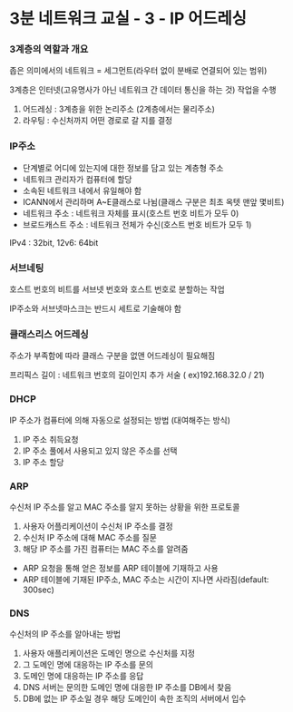 # 3분 네트워크 교실 - 3 - IP 어드레싱

### 3계층의 역할과 개요

좁은 의미에서의 네트워크 = 세그먼트(라우터 없이 분배로 연결되어 있는 범위)

3계층은 인터넷(고유명사가 아닌 네트워크 간 데이터 통신을 하는 것) 작업을 수행

1. 어드레싱 :  3계층을 위한 논리주소 (2계층에서는 물리주소)
2. 라우팅 : 수신처까지 어떤 경로로 갈 지를 결정



### IP주소

- 단계별로 어디에 있는지에 대한 정보를 담고 있는 계층형 주소
- 네트워크 관리자가 컴퓨터에 할당
- 소속된 네트워크 내에서 유일해야 함
- ICANN에서 관리하며 A~E클래스로 나뉨(클래스 구분은 최초 옥텟 맨앞 몇비트)
- 네트워크 주소 : 네트워크 자체를 표시(호스트 번호 비트가 모두 0)
- 브로드캐스트 주소 : 네트워크 전체가 수신(호스트 번호 비트가 모두 1)

IPv4 : 32bit, 12v6: 64bit



### 서브네팅

호스트 번호의 비트를 서브넷 번호와 호스트 번호로 분할하는 작업

IP주소와 서브넷마스크는 반드시 세트로 기술해야 함



### 클래스리스 어드레싱

주소가 부족함에 따라 클래스 구분을 없앤 어드레싱이 필요해짐

프리픽스 길이 : 네트워크 번호의 길이인지 추가 서술 ( ex)192.168.32.0 / 21)



### DHCP

IP 주소가 컴퓨터에 의해 자동으로 설정되는 방법 (대여해주는 방식)

1. IP 주소 취득요청
2. IP 주소 풀에서 사용되고 있지 않은 주소를 선택
3. IP 주소 할당



### ARP

수신처 IP 주소를 알고 MAC 주소를 알지 못하는 상황을 위한 프로토콜

1. 사용자 어플리케이션이 수신처 IP 주소를 결정
2. 수신처 IP 주소에 대해 MAC 주소를 질문
3. 해당 IP 주소를 가진 컴퓨터는 MAC 주소를 알려줌

- ARP 요청을 통해 얻은 정보를 ARP 테이블에 기재하고 사용
- ARP 테이블에 기재된 IP주소, MAC 주소는 시간이 지나면 사라짐(default: 300sec)



### DNS

수신처의 IP 주소를 알아내는 방법

1. 사용자 애플리케이션은 도메인 명으로 수신처를 지정
2. 그 도메인 명에 대응하는 IP 주소를 문의
3. 도메인 명에 대응하는 IP 주소를 응답
4. DNS 서버는 문의한 도메인 명에 대응한 IP 주소를 DB에서 찾음
5. DB에 없는 IP 주소일 경우 해당 도메인이 속한 조직의 서버에서 입수



